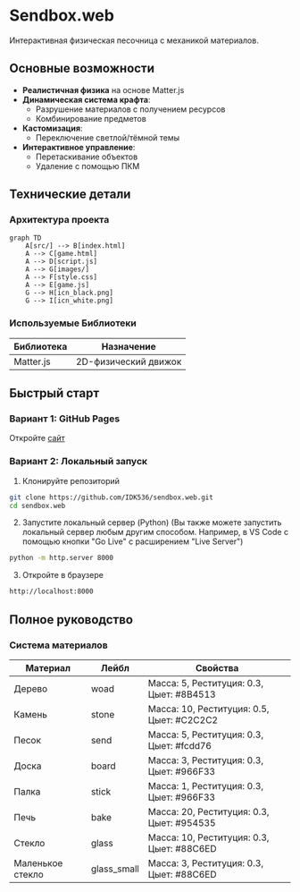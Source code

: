 # Sendbox.web 

Интерактивная физическая песочница с механикой материалов.

## Основные возможности
- **Реалистичная физика** на основе Matter.js
- **Динамическая система крафта**:
  - Разрушение материалов с получением ресурсов
  - Комбинирование предметов
- **Кастомизация**:
  - Переключение светлой/тёмной темы
- **Интерактивное управление**:
  - Перетаскивание объектов
  - Удаление с помощью ПКМ

## Технические детали
### Архитектура проекта

```mermaid
graph TD
    A[src/] --> B[index.html]
    A --> C[game.html]
    A --> D[script.js]
    A --> G[images/]
    A --> F[style.css]
    A --> E[game.js]
    G --> H[icn_black.png]
    G --> I[icn_white.png]
```


### Используемые Библиотеки
| Библиотека | Назначение |
|------------|------------|
| Matter.js  | 2D-физический движок |

## Быстрый старт
### Вариант 1: GitHub Pages
Откройте [сайт](https://idk536.github.io/sendbox.web/)

### Вариант 2: Локальный запуск

1. Клонируйте репозиторий
```bash
git clone https://github.com/IDK536/sendbox.web.git
cd sendbox.web
```
2. Запустите локальный сервер (Python) (Вы также можете запустить локальный сервер любым другим способом.
 Например, в VS Code с помощью кнопки "Go Live" с расширением "Live Server")
```bash
python -m http.server 8000
```
3. Откройте в браузере
```bash
http://localhost:8000
```

## Полное руководство
### Система материалов
|Материал         | Лейбл       |Свойства                                   |
|-----------------|-------------|-------------------------------------------|
|Дерево           | woad        |	Масса: 5,  Реституция: 0.3, Цыет: #8B4513 |
|Камень           | stone       |	Масса: 10, Реституция: 0.5, Цыет: #C2C2C2 |
|Песок            | send        |	Масса: 5,  Реституция: 0.3, Цыет: #fcdd76 |
|Доска            | board       |	Масса: 3,  Реституция: 0.3, Цыет: #966F33 |
|Палка            | stick       |	Масса: 1,  Реституция: 0.3, Цыет: #966F33 |
|Печь             | bake        |	Масса: 20, Реституция: 0.3, Цыет: #954535 |
|Стекло           | glass       |	Масса: 10, Реституция: 0.3, Цыет: #88C6ED |
|Маленькое стекло | glass_small |	Масса: 3,  Реституция: 0.3, Цыет: #88C6ED |

